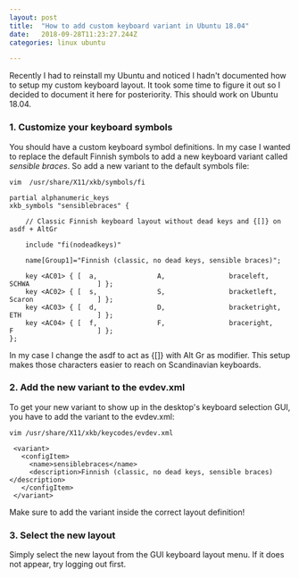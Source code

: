 ```yaml
---
layout: post
title:  "How to add custom keyboard variant in Ubuntu 18.04"
date:   2018-09-28T11:23:27.244Z
categories: linux ubuntu

---
```


Recently I had to reinstall my Ubuntu and noticed I hadn't documented how to setup my custom keyboard layout. 
It took some time to figure it out so I decided to document it here for posteriority.
This should work on Ubuntu 18.04.

### 1. Customize your keyboard symbols
You should have a custom keyboard symbol definitions. In my case I wanted to replace the default Finnish
symbols to add a new keyboard variant called *sensible braces*. So
add a new variant to the default symbols file:
```
vim  /usr/share/X11/xkb/symbols/fi

partial alphanumeric_keys
xkb_symbols "sensiblebraces" {

    // Classic Finnish keyboard layout without dead keys and {[]} on asdf + AltGr

    include "fi(nodeadkeys)"

    name[Group1]="Finnish (classic, no dead keys, sensible braces)";

    key <AC01> { [  a,               A,                braceleft,             SCHWA                 ] };
    key <AC02> { [  s,               S,                bracketleft,           Scaron                ] };
    key <AC03> { [  d,               D,                bracketright,          ETH                   ] };
    key <AC04> { [  f,               F,                braceright,            F                     ] };
};
```

In my case I change the asdf to act as {[]} with Alt Gr as modifier. This setup makes those characters easier to
reach on Scandinavian keyboards.

### 2. Add the new variant to the evdev.xml
To get your new variant to show up in the desktop's keyboard selection GUI, you have to add the variant
to the evdev.xml:

```
vim /usr/share/X11/xkb/keycodes/evdev.xml

 <variant>
   <configItem>
     <name>sensiblebraces</name>
     <description>Finnish (classic, no dead keys, sensible braces)</description>
   </configItem>
 </variant>
```

Make sure to add the variant inside the correct layout definition!

### 3. Select the new layout
Simply select the new layout from the GUI keyboard layout menu. If it does not appear, try logging out first.
